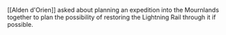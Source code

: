 [[Alden d'Orien]] asked about planning an expedition into the Mournlands together to plan the possibility of restoring the Lightning Rail through it if possible.
